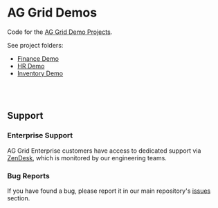 # AG Grid Demos

Code for the [AG Grid Demo Projects](https://ag-grid.com/example/).

See project folders:

- [Finance Demo](./finance/)
- [HR Demo](./hr/)
- [Inventory Demo](./inventory/)

<br /><br />

## Support

### Enterprise Support

AG Grid Enterprise customers have access to dedicated support via [ZenDesk](https://ag-grid.zendesk.com/hc/en-us), which is monitored by our engineering teams.

### Bug Reports

If you have found a bug, please report it in our main repository's [issues](https://github.com/ag-grid/ag-grid/issues) section.
